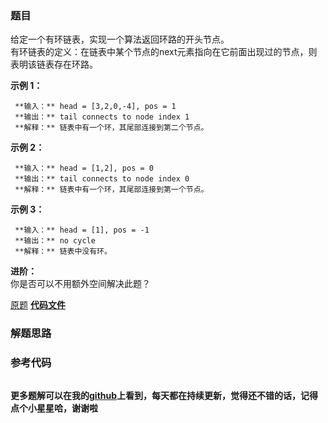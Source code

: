 ### 题目
给定一个有环链表，实现一个算法返回环路的开头节点。  
有环链表的定义：在链表中某个节点的next元素指向在它前面出现过的节点，则表明该链表存在环路。

  

 **示例 1：**

    
    
     **输入：** head = [3,2,0,-4], pos = 1  
     **输出：** tail connects to node index 1  
     **解释：** 链表中有一个环，其尾部连接到第二个节点。

  

 **示例 2：**

    
    
     **输入：** head = [1,2], pos = 0  
     **输出：** tail connects to node index 0  
     **解释：** 链表中有一个环，其尾部连接到第一个节点。

  

 **示例 3：**

    
    
     **输入：** head = [1], pos = -1  
     **输出：** no cycle  
     **解释：** 链表中没有环。

  

 **进阶：**  
你是否可以不用额外空间解决此题？

[原题](https://leetcode-cn.com/problems/linked-list-cycle-lcci/)    **[代码文件]()**


### 解题思路




### 参考代码

```go


```




**更多题解可以在我的[github](https://github.com/LZH139/leetcode_Go)上看到，每天都在持续更新，觉得还不错的话，记得点个小星星哈，谢谢啦**
